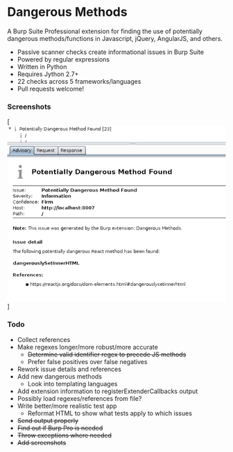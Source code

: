 # Dangerous Methods
A Burp Suite Professional extension for finding the use of potentially dangerous methods/functions in Javascript, jQuery, AngularJS, and others.

* Passive scanner checks create informational issues in Burp Suite
* Powered by regular expressions
* Written in Python
* Requires Jython 2.7+
* 22 checks across 5 frameworks/languages
* Pull requests welcome!

### Screenshots
[![Example Issue](screenshots/dangerous-methods-issue2.png)]

### Todo
* Collect references
* Make regexes longer/more robust/more accurate
    * ~~Determine valid identifier regex to precede JS methods~~
    * Prefer false positives over false negatives
* Rework issue details and references
* Add new dangerous methods
    * Look into templating languages
* Add extension information to registerExtenderCallbacks output
* Possibly load regexes/references from file?
* Write better/more realistic test app
    * Reformat HTML to show what tests apply to which issues
* ~~Send output properly~~
* ~~Find out if Burp Pro is needed~~
* ~~Throw exceptions where needed~~
* ~~Add screenshots~~